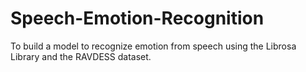 # Speech-Emotion-Recognition
To build a model to recognize emotion from speech using the Librosa Library and the RAVDESS dataset.
